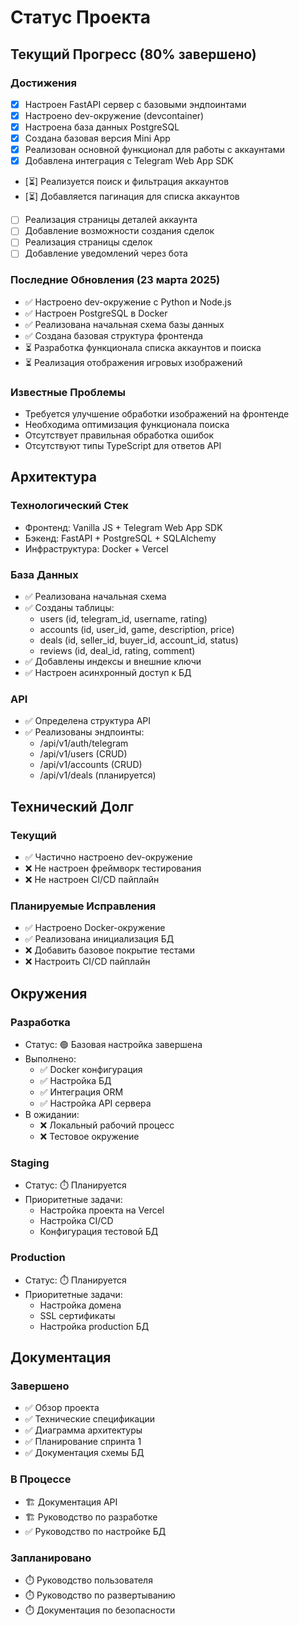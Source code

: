 # Статус Проекта

## Текущий Прогресс (80% завершено)

### Достижения

- [x] Настроен FastAPI сервер с базовыми эндпоинтами
- [x] Настроено dev-окружение (devcontainer)
- [x] Настроена база данных PostgreSQL
- [x] Создана базовая версия Mini App
- [x] Реализован основной функционал для работы с аккаунтами
- [x] Добавлена интеграция с Telegram Web App SDK
- [⏳] Реализуется поиск и фильтрация аккаунтов
- [⏳] Добавляется пагинация для списка аккаунтов
- [ ] Реализация страницы деталей аккаунта
- [ ] Добавление возможности создания сделок
- [ ] Реализация страницы сделок
- [ ] Добавление уведомлений через бота

### Последние Обновления (23 марта 2025)

- ✅ Настроено dev-окружение с Python и Node.js
- ✅ Настроен PostgreSQL в Docker
- ✅ Реализована начальная схема базы данных
- ✅ Создана базовая структура фронтенда
- ⏳ Разработка функционала списка аккаунтов и поиска
- ⏳ Реализация отображения игровых изображений

### Известные Проблемы

- Требуется улучшение обработки изображений на фронтенде
- Необходима оптимизация функционала поиска
- Отсутствует правильная обработка ошибок
- Отсутствуют типы TypeScript для ответов API

## Архитектура

### Технологический Стек

- Фронтенд: Vanilla JS + Telegram Web App SDK
- Бэкенд: FastAPI + PostgreSQL + SQLAlchemy
- Инфраструктура: Docker + Vercel

### База Данных

- ✅ Реализована начальная схема
- ✅ Созданы таблицы:
  - users (id, telegram_id, username, rating)
  - accounts (id, user_id, game, description, price)
  - deals (id, seller_id, buyer_id, account_id, status)
  - reviews (id, deal_id, rating, comment)
- ✅ Добавлены индексы и внешние ключи
- ✅ Настроен асинхронный доступ к БД

### API

- ✅ Определена структура API
- ✅ Реализованы эндпоинты:
  - /api/v1/auth/telegram
  - /api/v1/users (CRUD)
  - /api/v1/accounts (CRUD)
  - /api/v1/deals (планируется)

## Технический Долг

### Текущий

- ✅ Частично настроено dev-окружение
- ❌ Не настроен фреймворк тестирования
- ❌ Не настроен CI/CD пайплайн

### Планируемые Исправления

- ✅ Настроено Docker-окружение
- ✅ Реализована инициализация БД
- ❌ Добавить базовое покрытие тестами
- ❌ Настроить CI/CD пайплайн

## Окружения

### Разработка

- Статус: 🟢 Базовая настройка завершена
- Выполнено:
  - ✅ Docker конфигурация
  - ✅ Настройка БД
  - ✅ Интеграция ORM
  - ✅ Настройка API сервера
- В ожидании:
  - ❌ Локальный рабочий процесс
  - ❌ Тестовое окружение

### Staging

- Статус: ⏱️ Планируется
- Приоритетные задачи:
  - Настройка проекта на Vercel
  - Настройка CI/CD
  - Конфигурация тестовой БД

### Production

- Статус: ⏱️ Планируется
- Приоритетные задачи:
  - Настройка домена
  - SSL сертификаты
  - Настройка production БД

## Документация

### Завершено

- ✅ Обзор проекта
- ✅ Технические спецификации
- ✅ Диаграмма архитектуры
- ✅ Планирование спринта 1
- ✅ Документация схемы БД

### В Процессе

- 🏗️ Документация API
- 🏗️ Руководство по разработке
- ✅ Руководство по настройке БД

### Запланировано

- ⏱️ Руководство пользователя
- ⏱️ Руководство по развертыванию
- ⏱️ Документация по безопасности
